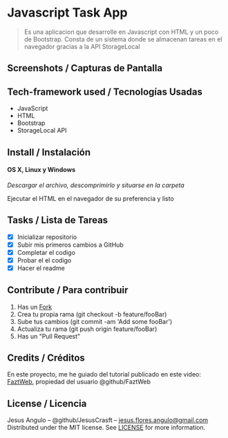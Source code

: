 # Javascript Task App
> Es una aplicacion que desarrolle en Javascript con HTML y un poco de Bootstrap.
> Consta de un sistema donde se almacenan tareas en el navegador gracias a la API StorageLocal

## Screenshots / Capturas de Pantalla

## Tech-framework used / Tecnologías Usadas
- JavaScript
- HTML
- Bootstrap
- StorageLocal API

## Install / Instalación
#### OS X, Linux y Windows
*Descargar el archivo, descomprimirlo y situarse en la carpeta*

Ejecutar el HTML en el navegador de su preferencia y listo 

## Tasks / Lista de Tareas
- [x] Inicializar repositorio
- [x] Subir mis primeros cambios a GitHub
- [x] Completar el codigo
- [x] Probar el el codigo
- [x] Hacer el readme

## Contribute / Para contribuir
1. Has un [Fork](https://github.com/JesusCrasft/javascript_task_app/fork)
2. Crea tu propia rama (git checkout -b feature/fooBar)
3. Sube tus cambios (git commit -am 'Add some fooBar')
4. Actualiza tu rama (git push origin feature/fooBar)
5. Has un "Pull Request"

## Credits / Créditos
En este proyecto, me he guiado del tutorial publicado en este video:
[FaztWeb](https://www.youtube.com/watch?v=Ko_S79ZGDqI), propiedad del usuario @github/FaztWeb

## License / Licencia
Jesus Angulo – @github/JesusCrasft – jesus.flores.angulo@gmail.com
Distributed under the MIT license. See [LICENSE](LICENSE) for more information.
